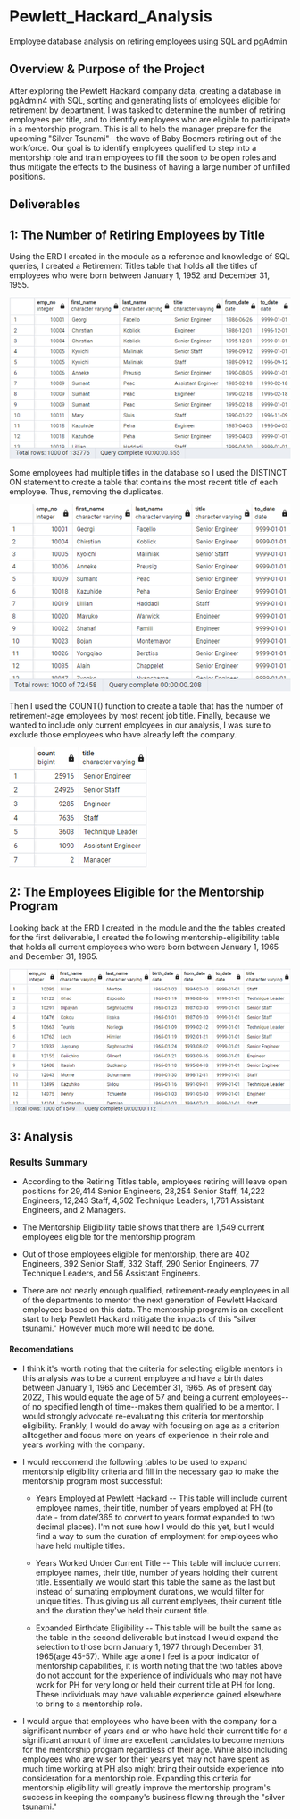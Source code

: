 # Pewlett_Hackard_Analysis

Employee database analysis on retiring employees using SQL and pgAdmin

## Overview & Purpose of the Project 
After exploring the Pewlett Hackard company data, creating a database in pgAdmin4 with SQL, sorting and generating lists of employees eligible for retirement by department, I was tasked to determine the number of retiring employees per title, and to identify employees who are eligible to participate in a mentorship program.  This is all to help the manager prepare for the upcoming "Silver Tsunami"--the wave of Baby Boomers retiring out of the workforce. Our goal is to identify employees qualified to step into a mentorship role and train employees to fill the soon to be open roles and thus mitigate the effects to the business of having a large number of unfilled positions.

## Deliverables
## 1: The Number of Retiring Employees by Title

Using the ERD I created in the module as a reference and knowledge of SQL queries, I created a Retirement Titles table that holds all the titles of employees who were born between January 1, 1952 and December 31, 1955. 

![Retirement_Titles](Resources/Retirement_Titles.png)

Some employees had multiple titles in the database so I used the DISTINCT ON statement to create a table that contains the most recent title of each employee. Thus, removing the duplicates. 

![Unique_Titles](Resources/Unique_Titles.png)

Then I used the COUNT() function to create a table that has the number of retirement-age employees by most recent job title. Finally, because we wanted to include only current employees in our analysis, I was sure to exclude those employees who have already left the company.

![Retiring_Titles](Resources/Retiring_Titles.png)

## 2: The Employees Eligible for the Mentorship Program

Looking back at the ERD I created in the module and the the tables created for the first deliverable, I created the following mentorship-eligibility table that holds all current employees who were born between January 1, 1965 and December 31, 1965. 

![Mentorship_Eligibility](Resources/Mentorship_Eligibility.png)

## 3: Analysis

### Results Summary

- According to the Retiring Titles table, employees retiring will leave open positions for 29,414 Senior Engineers, 28,254 Senior Staff, 14,222 Engineers, 12,243 Staff, 4,502 Technique Leaders, 1,761 Assistant Engineers, and 2 Managers.

- The Mentorship Eligibility table shows that there are 1,549 current employees eligible for the mentorship program.

- Out of those employees eligible  for mentorship, there are 402 Engineers, 392 Senior Staff, 332 Staff, 290 Senior Engineers, 77 Technique Leaders, and 56 Assistant Engineers.

- There are not nearly enough qualified, retirement-ready employees in all of the departments to mentor the next generation of Pewlett Hackard employees based on this data. The mentorship program is an excellent start to help Pewlett Hackard mitigate the impacts of this "silver tsunami." However much more will need to be done.

#### Recomendations

- I think it's worth noting that the criteria for selecting eligible mentors in this analysis was to be a current employee and have a birth dates between January 1, 1965 and December 31, 1965.  As of present day 2022,  This would equate the age of 57 and being a current employees--of no specified length of time--makes them qualified to be a mentor.  I would strongly advocate re-evaluating this criteria for mentorship eligibility. Frankly, I would do away with focusing on age as a criterion alltogether and focus more on years of experience in their role and years working with the company.

- I would reccomend the following tables to be used to expand mentorship eligibility criteria and fill in the necessary gap to make the mentorship program most successful:

    * Years Employed at Pewlett Hackard -- This table will include current employee names, their title, number of years employed at PH (to date - from date/365 to         convert to years format expanded to two decimal places). I'm not sure how I would do this yet, but I would find a way to sum the duration of employment for             employees who have held multiple titles.
    
    *  Years Worked Under Current Title -- This table will include current employee names, their title, number of years holding their current title. Essentially we         would start this table the same as the last but instead of sumating employment durations, we would filter for unique titles. Thus giving us all current emplyees,       their current title and the duration they've held their current title.
   
    *  Expanded Birthdate Eligibility -- This table will be built the same as the table in the second deliverable but instead I would expand the selection to those         born January 1, 1977 through December 31, 1965(age 45-57).  While age alone I feel is a poor indicator of mentorship capabilities, it is worth noting that the two     tables above do not account for the experience of individuals who may not have work for PH for very long or held their current title at PH for long.  These             individuals may have valuable experience gained elsewhere to bring to a mentorship role.

- I would argue that employees who have been with the company for a significant number of years and or who have held their current title for a significant amount of time are excellent candidates to become mentors for the mentorship program regardless of their age.  While also including employees who are wiser for their years yet may not have spent as much time working at PH also might bring their outside experience into consideration for a mentorship role. Expanding this criteria for mentorship eligibility will greatly improve the mentorship program's success in keeping the company's business flowing through the "silver tsunami."



